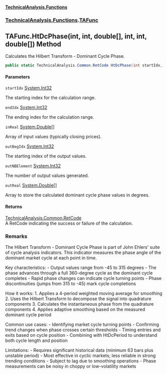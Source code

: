 #### [TechnicalAnalysis\.Functions](Atypical.TechnicalAnalysis.Functions.md 'Atypical\.TechnicalAnalysis\.Functions')
### [TechnicalAnalysis\.Functions](Atypical.TechnicalAnalysis.Functions.md#TechnicalAnalysis.Functions 'TechnicalAnalysis\.Functions').[TAFunc](TAFunc.md 'TechnicalAnalysis\.Functions\.TAFunc')

## TAFunc\.HtDcPhase\(int, int, double\[\], int, int, double\[\]\) Method

Calculates the Hilbert Transform \- Dominant Cycle Phase\.

```csharp
public static TechnicalAnalysis.Common.RetCode HtDcPhase(int startIdx, int endIdx, in double[] inReal, ref int outBegIdx, ref int outNBElement, ref double[] outReal);
```
#### Parameters

<a name='TechnicalAnalysis.Functions.TAFunc.HtDcPhase(int,int,double[],int,int,double[]).startIdx'></a>

`startIdx` [System\.Int32](https://docs.microsoft.com/en-us/dotnet/api/System.Int32 'System\.Int32')

The starting index for the calculation range\.

<a name='TechnicalAnalysis.Functions.TAFunc.HtDcPhase(int,int,double[],int,int,double[]).endIdx'></a>

`endIdx` [System\.Int32](https://docs.microsoft.com/en-us/dotnet/api/System.Int32 'System\.Int32')

The ending index for the calculation range\.

<a name='TechnicalAnalysis.Functions.TAFunc.HtDcPhase(int,int,double[],int,int,double[]).inReal'></a>

`inReal` [System\.Double](https://docs.microsoft.com/en-us/dotnet/api/System.Double 'System\.Double')[\[\]](https://docs.microsoft.com/en-us/dotnet/api/System.Array 'System\.Array')

Array of input values \(typically closing prices\)\.

<a name='TechnicalAnalysis.Functions.TAFunc.HtDcPhase(int,int,double[],int,int,double[]).outBegIdx'></a>

`outBegIdx` [System\.Int32](https://docs.microsoft.com/en-us/dotnet/api/System.Int32 'System\.Int32')

The starting index of the output values\.

<a name='TechnicalAnalysis.Functions.TAFunc.HtDcPhase(int,int,double[],int,int,double[]).outNBElement'></a>

`outNBElement` [System\.Int32](https://docs.microsoft.com/en-us/dotnet/api/System.Int32 'System\.Int32')

The number of output values generated\.

<a name='TechnicalAnalysis.Functions.TAFunc.HtDcPhase(int,int,double[],int,int,double[]).outReal'></a>

`outReal` [System\.Double](https://docs.microsoft.com/en-us/dotnet/api/System.Double 'System\.Double')[\[\]](https://docs.microsoft.com/en-us/dotnet/api/System.Array 'System\.Array')

Array to store the calculated dominant cycle phase values in degrees\.

#### Returns
[TechnicalAnalysis\.Common\.RetCode](https://docs.microsoft.com/en-us/dotnet/api/TechnicalAnalysis.Common.RetCode 'TechnicalAnalysis\.Common\.RetCode')  
A RetCode indicating the success or failure of the calculation\.

### Remarks
The Hilbert Transform \- Dominant Cycle Phase is part of John Ehlers' suite of cycle analysis indicators\.
This indicator measures the phase angle of the dominant market cycle at each point in time\.

Key characteristics:
\- Output values range from \-45 to 315 degrees
\- The phase advances through a full 360\-degree cycle as the dominant cycle completes
\- Rapid phase changes can indicate cycle turning points
\- Phase discontinuities \(jumps from 315 to \-45\) mark cycle completions

How it works:
1\. Applies a 4\-period weighted moving average for smoothing
2\. Uses the Hilbert Transform to decompose the signal into quadrature components
3\. Calculates the instantaneous phase from the quadrature components
4\. Applies adaptive smoothing based on the measured dominant cycle period

Common use cases:
\- Identifying market cycle turning points
\- Confirming trend changes when phase crosses certain thresholds
\- Timing entries and exits based on cycle position
\- Combining with HtDcPeriod to understand both cycle length and position

Limitations:
\- Requires significant historical data \(minimum 63 bars plus unstable period\)
\- Most effective in cyclic markets; less reliable in strong trending conditions
\- Subject to lag due to smoothing operations
\- Phase measurements can be noisy in choppy or low\-volatility markets